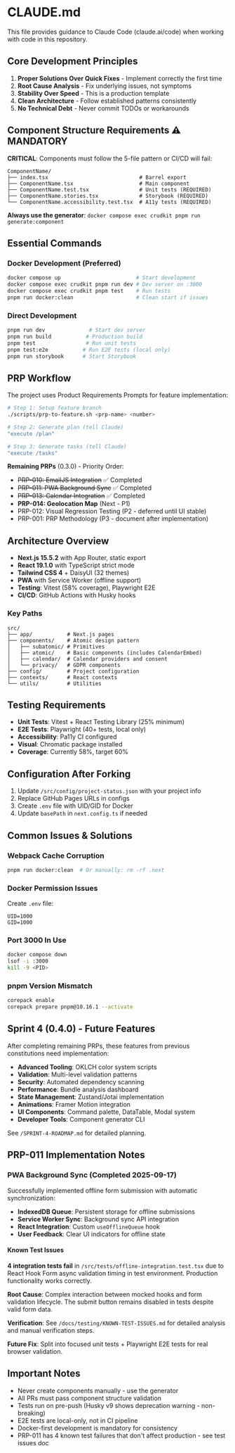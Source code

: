# CLAUDE.md

This file provides guidance to Claude Code (claude.ai/code) when working with code in this repository.

## Core Development Principles

1. **Proper Solutions Over Quick Fixes** - Implement correctly the first time
2. **Root Cause Analysis** - Fix underlying issues, not symptoms
3. **Stability Over Speed** - This is a production template
4. **Clean Architecture** - Follow established patterns consistently
5. **No Technical Debt** - Never commit TODOs or workarounds

## Component Structure Requirements ⚠️ MANDATORY

**CRITICAL**: Components must follow the 5-file pattern or CI/CD will fail:

```
ComponentName/
├── index.tsx                             # Barrel export
├── ComponentName.tsx                     # Main component
├── ComponentName.test.tsx                # Unit tests (REQUIRED)
├── ComponentName.stories.tsx             # Storybook (REQUIRED)
└── ComponentName.accessibility.test.tsx  # A11y tests (REQUIRED)
```

**Always use the generator**: `docker compose exec crudkit pnpm run generate:component`

## Essential Commands

### Docker Development (Preferred)

```bash
docker compose up                        # Start development
docker compose exec crudkit pnpm run dev # Dev server on :3000
docker compose exec crudkit pnpm test    # Run tests
pnpm run docker:clean                    # Clean start if issues
```

### Direct Development

```bash
pnpm run dev              # Start dev server
pnpm run build           # Production build
pnpm test                # Run unit tests
pnpm test:e2e           # Run E2E tests (local only)
pnpm run storybook      # Start Storybook
```

## PRP Workflow

The project uses Product Requirements Prompts for feature implementation:

```bash
# Step 1: Setup feature branch
./scripts/prp-to-feature.sh <prp-name> <number>

# Step 2: Generate plan (tell Claude)
"execute /plan"

# Step 3: Generate tasks (tell Claude)
"execute /tasks"
```

**Remaining PRPs** (0.3.0) - Priority Order:

- ~~PRP-010: EmailJS Integration~~ ✅ Completed
- ~~PRP-011: PWA Background Sync~~ ✅ Completed
- ~~PRP-013: Calendar Integration~~ ✅ Completed
- **PRP-014: Geolocation Map** (Next - P1)
- PRP-012: Visual Regression Testing (P2 - deferred until UI stable)
- PRP-001: PRP Methodology (P3 - document after implementation)

## Architecture Overview

- **Next.js 15.5.2** with App Router, static export
- **React 19.1.0** with TypeScript strict mode
- **Tailwind CSS 4** + DaisyUI (32 themes)
- **PWA** with Service Worker (offline support)
- **Testing**: Vitest (58% coverage), Playwright E2E
- **CI/CD**: GitHub Actions with Husky hooks

### Key Paths

```
src/
├── app/           # Next.js pages
├── components/    # Atomic design pattern
│   ├── subatomic/ # Primitives
│   ├── atomic/    # Basic components (includes CalendarEmbed)
│   ├── calendar/  # Calendar providers and consent
│   └── privacy/   # GDPR components
├── config/        # Project configuration
├── contexts/      # React contexts
└── utils/         # Utilities
```

## Testing Requirements

- **Unit Tests**: Vitest + React Testing Library (25% minimum)
- **E2E Tests**: Playwright (40+ tests, local only)
- **Accessibility**: Pa11y CI configured
- **Visual**: Chromatic package installed
- **Coverage**: Currently 58%, target 60%

## Configuration After Forking

1. Update `/src/config/project-status.json` with your project info
2. Replace GitHub Pages URLs in configs
3. Create `.env` file with UID/GID for Docker
4. Update `basePath` in `next.config.ts` if needed

## Common Issues & Solutions

### Webpack Cache Corruption

```bash
pnpm run docker:clean  # Or manually: rm -rf .next
```

### Docker Permission Issues

Create `.env` file:

```
UID=1000
GID=1000
```

### Port 3000 In Use

```bash
docker compose down
lsof -i :3000
kill -9 <PID>
```

### pnpm Version Mismatch

```bash
corepack enable
corepack prepare pnpm@10.16.1 --activate
```

## Sprint 4 (0.4.0) - Future Features

After completing remaining PRPs, these features from previous constitutions need implementation:

- **Advanced Tooling**: OKLCH color system scripts
- **Validation**: Multi-level validation patterns
- **Security**: Automated dependency scanning
- **Performance**: Bundle analysis dashboard
- **State Management**: Zustand/Jotai implementation
- **Animations**: Framer Motion integration
- **UI Components**: Command palette, DataTable, Modal system
- **Developer Tools**: Component generator CLI

See `/SPRINT-4-ROADMAP.md` for detailed planning.

## PRP-011 Implementation Notes

### PWA Background Sync (Completed 2025-09-17)

Successfully implemented offline form submission with automatic synchronization:

- **IndexedDB Queue**: Persistent storage for offline submissions
- **Service Worker Sync**: Background sync API integration
- **React Integration**: Custom `useOfflineQueue` hook
- **User Feedback**: Clear UI indicators for offline state

#### Known Test Issues

**4 integration tests fail** in `/src/tests/offline-integration.test.tsx` due to React Hook Form async validation timing in test environment. Production functionality works correctly.

**Root Cause**: Complex interaction between mocked hooks and form validation lifecycle. The submit button remains disabled in tests despite valid form data.

**Verification**: See `/docs/testing/KNOWN-TEST-ISSUES.md` for detailed analysis and manual verification steps.

**Future Fix**: Split into focused unit tests + Playwright E2E tests for real browser validation.

## Important Notes

- Never create components manually - use the generator
- All PRs must pass component structure validation
- Tests run on pre-push (Husky v9 shows deprecation warning - non-breaking)
- E2E tests are local-only, not in CI pipeline
- Docker-first development is mandatory for consistency
- PRP-011 has 4 known test failures that don't affect production - see test issues doc
